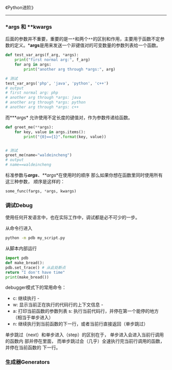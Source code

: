 《Python进阶》

---

### *args 和 **kwargs

后面的参数并不重要，重要的是一`*`和两个`**`的区别和作用，主要用于函数不定参数的定义。***args**是用来发送一个非键值对的可变数量的参数列表给一个函数。

```python
def test_var_args(f_arg, *args):
    print("first normal arg:", f_arg)
    for arg in args:
        print("another arg through *args:", arg)

# 测试
test_var_args('php', 'java', 'python', 'c++')
# output
# first normal arg: php
# another arg through *args: java
# another arg through *args: python
# another arg through *args: c++
```

而**\**args** 允许使用不定长度的键值对，作为参数传递给函数。

```python
def greet_me(**args):
    for key, value in args.items():
        print("{0}=={1}".format(key, value))


# 测试
greet_me(name="waldeincheng")
# output
# name==waldeincheng
```

标准参数与***args**、**\**args**在使⽤时的顺序 那么如果你想在函数⾥同时使⽤所有这三种参数， 顺序是这样的： 

```python
some_func(fargs, *args, kwargs)
```

### 调试Debug

使用任何开发语言中，也在实际工作中，调试都是必不可少的一步。

从命令行进入

```bash
python -m pdb my_script.py
```

从脚本内部运⾏

```python
import pdb
def make_bread():
pdb.set_trace() # 从此处断点
return "I don't have time"
print(make_bread())
```

debugger模式下的常用命令：

- c: 继续执⾏ -
- w: 显⽰当前正在执⾏的代码⾏的上下⽂信息 -
- a: 打印当前函数的参数列表 s: 执⾏当前代码⾏，并停在第⼀个能停的地⽅（相当于单步进⼊）
- n: 继续执⾏到当前函数的下⼀⾏，或者当前⾏直接返回（单步跳过） 

单步跳过（next）和单步进⼊（step）的区别在于， 单步进⼊会进⼊当前⾏调⽤的函数内 部并停在⾥⾯， ⽽单步跳过会（⼏乎）全速执⾏完当前⾏调⽤的函数，并停在当前函数的 下⼀⾏。

### 生成器Generators

